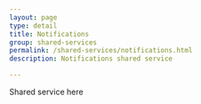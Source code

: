 ```yaml
---
layout: page
type: detail
title: Notifications
group: shared-services
permalink: /shared-services/notifications.html
description: Notifications shared service

---
```


Shared service here
